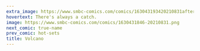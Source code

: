 ```yaml
---
extra_image: https://www.smbc-comics.com/comics/163043193420210831after.png
hovertext: There's always a catch.
image: https://www.smbc-comics.com/comics/1630431846-20210831.png
next_comic: true-name
prev_comic: hot-sets
title: Volcano
---
```


